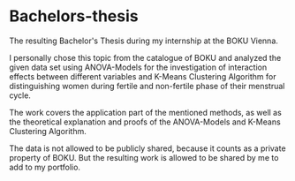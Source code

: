 # Bachelors-thesis
The resulting Bachelor's Thesis during my internship at the BOKU Vienna.

I personally chose this topic from the catalogue of BOKU and analyzed the given data set using ANOVA-Models for the investigation of interaction effects between different variables and K-Means Clustering Algorithm for distinguishing women during fertile and non-fertile phase of their menstrual cycle. 

The work covers the application part of the mentioned methods, as well as the theoretical explanation and proofs of the ANOVA-Models and K-Means Clustering Algorithm.

The data is not allowed to be publicly shared, because it counts as a private property of BOKU. But the resulting work is allowed to be shared by me to add to my portfolio. 

